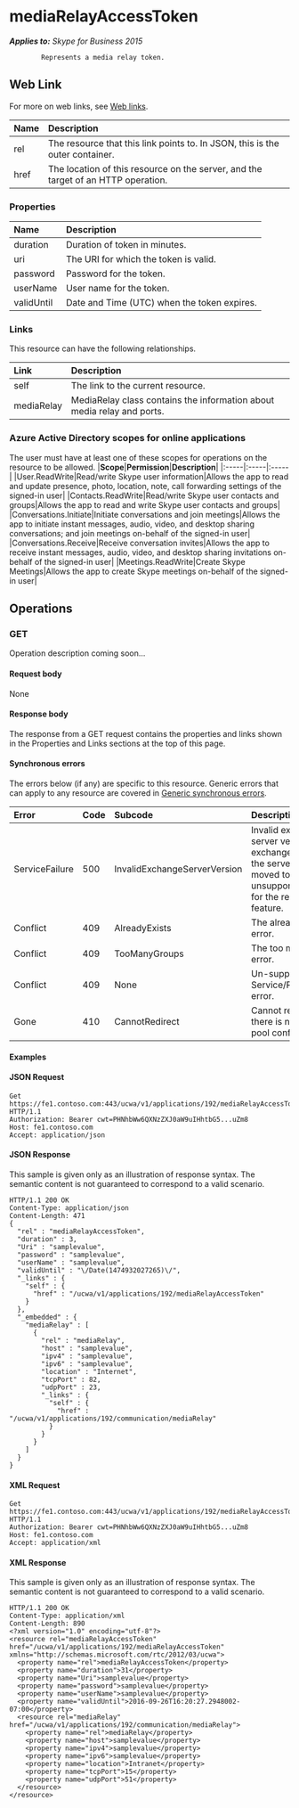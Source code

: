 # mediaRelayAccessToken

 _**Applies to:** Skype for Business 2015_


            Represents a media relay token.
            

## Web Link
<a name = "sectionSection0"> </a>

For more on web links, see [Web links](WebLinks.md).


|**Name**|**Description**|
|:-----|:-----|
|rel|The resource that this link points to. In JSON, this is the outer container.|
|href|The location of this resource on the server, and the target of an HTTP operation.|

### Properties



|**Name**|**Description**|
|:-----|:-----|
|duration|Duration of token in minutes.|
|uri|The URI for which the token is valid.|
|password|Password for the token.|
|userName|User name for the token.|
|validUntil|Date and Time (UTC) when the token expires.|

### Links



This resource can have the following relationships.

|**Link**|**Description**|
|:-----|:-----|
|self|The link to the current resource.|
|mediaRelay|MediaRelay class contains the information about media relay and ports.|

### Azure Active Directory scopes for online applications



The user must have at least one of these scopes for operations on the resource to be allowed.
|**Scope**|**Permission**|**Description**|
|:-----|:-----|:-----|
|User.ReadWrite|Read/write Skype user information|Allows the app to read and update presence, photo, location, note, call forwarding settings of the signed-in user|
|Contacts.ReadWrite|Read/write Skype user contacts and groups|Allows the app to read and write Skype user contacts and groups|
|Conversations.Initiate|Initiate conversations and join meetings|Allows the app to initiate instant messages, audio, video, and desktop sharing conversations; and join meetings on-behalf of the signed-in user|
|Conversations.Receive|Receive conversation invites|Allows the app to receive instant messages, audio, video, and desktop sharing invitations on-behalf of the signed-in user|
|Meetings.ReadWrite|Create Skype Meetings|Allows the app to create Skype meetings on-behalf of the signed-in user|

## Operations



<a name="sectionSection2"></a>

### GET




Operation description coming soon...

#### Request body



None


#### Response body



The response from a GET request contains the properties and links shown in the Properties and Links sections at the top of this page.

#### Synchronous errors



The errors below (if any) are specific to this resource. Generic errors that can apply to any resource are covered in [Generic synchronous errors](GenericSynchronousErrors.md).

|**Error**|**Code**|**Subcode**|**Description**|
|:-----|:-----|:-----|:-----|
|ServiceFailure|500|InvalidExchangeServerVersion|Invalid exchange server version.The exchange mailbox of the server might have moved to an unsupported version for the required feature.|
|Conflict|409|AlreadyExists|The already exists error.|
|Conflict|409|TooManyGroups|The too many groups error.|
|Conflict|409|None|Un-supported Service/Resource/API error.|
|Gone|410|CannotRedirect|Cannot redirect since there is no back up pool configured.|

#### Examples




#### JSON Request




```
Get https://fe1.contoso.com:443/ucwa/v1/applications/192/mediaRelayAccessToken HTTP/1.1
Authorization: Bearer cwt=PHNhbWw6QXNzZXJ0aW9uIHhtbG5...uZm8
Host: fe1.contoso.com
Accept: application/json

```


#### JSON Response



This sample is given only as an illustration of response syntax. The semantic content is not guaranteed to correspond to a valid scenario.
```
HTTP/1.1 200 OK
Content-Type: application/json
Content-Length: 471
{
  "rel" : "mediaRelayAccessToken",
  "duration" : 3,
  "Uri" : "samplevalue",
  "password" : "samplevalue",
  "userName" : "samplevalue",
  "validUntil" : "\/Date(1474932027265)\/",
  "_links" : {
    "self" : {
      "href" : "/ucwa/v1/applications/192/mediaRelayAccessToken"
    }
  },
  "_embedded" : {
    "mediaRelay" : [
      {
        "rel" : "mediaRelay",
        "host" : "samplevalue",
        "ipv4" : "samplevalue",
        "ipv6" : "samplevalue",
        "location" : "Internet",
        "tcpPort" : 82,
        "udpPort" : 23,
        "_links" : {
          "self" : {
            "href" : "/ucwa/v1/applications/192/communication/mediaRelay"
          }
        }
      }
    ]
  }
}
```


#### XML Request




```
Get https://fe1.contoso.com:443/ucwa/v1/applications/192/mediaRelayAccessToken HTTP/1.1
Authorization: Bearer cwt=PHNhbWw6QXNzZXJ0aW9uIHhtbG5...uZm8
Host: fe1.contoso.com
Accept: application/xml

```


#### XML Response



This sample is given only as an illustration of response syntax. The semantic content is not guaranteed to correspond to a valid scenario.
```
HTTP/1.1 200 OK
Content-Type: application/xml
Content-Length: 890
<?xml version="1.0" encoding="utf-8"?>
<resource rel="mediaRelayAccessToken" href="/ucwa/v1/applications/192/mediaRelayAccessToken" xmlns="http://schemas.microsoft.com/rtc/2012/03/ucwa">
  <property name="rel">mediaRelayAccessToken</property>
  <property name="duration">31</property>
  <property name="Uri">samplevalue</property>
  <property name="password">samplevalue</property>
  <property name="userName">samplevalue</property>
  <property name="validUntil">2016-09-26T16:20:27.2948002-07:00</property>
  <resource rel="mediaRelay" href="/ucwa/v1/applications/192/communication/mediaRelay">
    <property name="rel">mediaRelay</property>
    <property name="host">samplevalue</property>
    <property name="ipv4">samplevalue</property>
    <property name="ipv6">samplevalue</property>
    <property name="location">Intranet</property>
    <property name="tcpPort">15</property>
    <property name="udpPort">51</property>
  </resource>
</resource>
```


